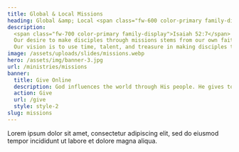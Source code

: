 ```yaml
---
title: Global & Local Missions
heading: Global &amp; Local <span class="fw-600 color-primary family-display">Missions</span>
description:
  <span class="fw-700 color-primary family-display">Isaiah 52:7</span> says &ldquo;How beautiful on the mountains are the feet of those who bring good news!&rdquo;
  Our desire to make disciples through missions stems from our own faith&mdash;which we have only because someone shared the gospel with us first.
  Our vision is to use time, talent, and treasure in making disciples through our local and global missionaries, so that we can pass on the faith that was passed to us.
image: /assets/uploads/slides/missions.webp
hero: /assets/img/banner-3.jpg
url: /ministries/missions
banner:
  title: Give Online
  description: God influences the world through His people. He gives to us so He can give through us. Thank you for giving so He can grow your generosity!
  action: Give
  url: /give
  style: style-2
slug: missions
---
```


Lorem ipsum dolor sit amet, consectetur adipiscing elit, sed do eiusmod tempor incididunt ut labore et dolore magna aliqua.